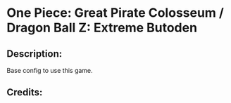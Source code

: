 # One Piece: Great Pirate Colosseum / Dragon Ball Z: Extreme Butoden

## Description: 

Base config to use this game.

## Credits: 



